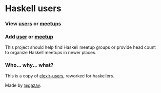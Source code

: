 # Haskell users

### View [users](https://github.com/gazay/haskell-users/blob/master/haskell-users.geojson) or [meetups](https://github.com/gazay/haskell-users/blob/master/haskell-meetups.geojson)

### Add [user](https://github.com/gazay/haskell-users/blob/master/docs/how-to-add-person.md) or [meetup](https://github.com/gazay/haskell-users/blob/master/docs/how-to-add-meetup.md)

This project should help find Haskell meetup groups or provide head count to organize Haskell meetups in newer places.

### Who... why... what?

This is a copy of [elexir-users](https://github.com/HashNuke/elexir-users), reworked for haskellers.

Made by [@gazay](https://github.com/gazay).
